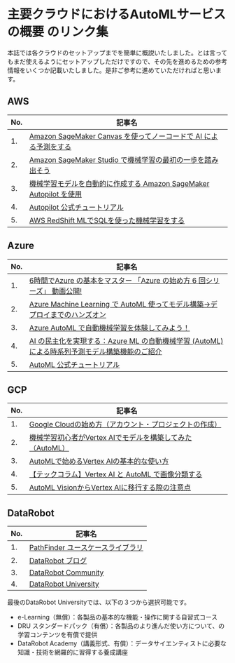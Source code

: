 # 主要クラウドにおけるAutoMLサービスの概要 のリンク集
本誌では各クラウドのセットアップまでを簡単に概説いたしました。とは言ってもまだ使えるようにセットアップしただけですので、その先を進めるための参考情報をいくつか記載いたしました。是非ご参考に進めていただければと思います。

## AWS

| No. | 記事名 |
|---|---|
|1.|[Amazon SageMaker Canvas を使ってノーコードで AI による予測をする](https://kikuchitk7.hatenablog.com/entry/2021/12/20/085713)|
|2.|[Amazon SageMaker Studio で機械学習の最初の一歩を踏み出そう](https://aws.amazon.com/jp/builders-flash/202202/ml-first-step-sagemaker-studio)|
|3.|[機械学習モデルを自動的に作成する Amazon SageMaker Autopilot を使用](https://aws.amazon.com/jp/getting-started/hands-on/create-machine-learning-model-automatically-sagemaker-autopilot/)|
|4.|[Autopilot 公式チュートリアル](https://docs.aws.amazon.com/ja_jp/sagemaker/latest/dg/autopilot-automate-model-development.html)|
|5.|[AWS RedShift MLでSQLを使った機械学習をする](https://dev.classmethod.jp/articles/aws-redshift-ml/)|

## Azure

| No. | 記事名 |
|---|---|
|1.|[6時間でAzure の基本をマスター 「Azure の始め方 6 回シリーズ」 動画公開!](https://www.microsoft.com/ja-jp/events/azurebase/blog/master-azure-basics-in-6-hours-how-to-get-started-with-azure-6-series-video-release/)|
|2.|[Azure Machine Learning で AutoML 使ってモデル構築→デプロイまでのハンズオン](https://qiita.com/Catetin0310/items/e8e86997bd96e0144ced)|
|3.|[Azure AutoML で自動機械学習を体験してみよう！](https://kdl-di.hatenablog.com/entry/2022/07/22/090000)|
|4.|[AI の民主化を実現する：Azure ML の自動機械学習 (AutoML) による時系列予測モデル構築機能のご紹介](https://www.softbanktech.co.jp/special/blog/dx_station/2022/0012/)|
|5.|[AutoML 公式チュートリアル](https://learn.microsoft.com/ja-jp/azure/machine-learning/tutorial-automated-ml-forecast)|

## GCP

| No. | 記事名 |
|---|---|
|1.|[Google Cloudの始め方（アカウント・プロジェクトの作成）](https://aireblog.com/gcp-foundation-how-to-start-gcp/)|
|2.|[機械学習初心者がVertex AIでモデルを構築してみた（AutoML）](https://blog.g-gen.co.jp/entry/vertexai-automl-tabular)|
|3.|[AutoMLで始めるVertex AIの基本的な使い方](https://dev.classmethod.jp/articles/vertex-ai-automl-intro/)|
|4.|[【テックコラム】Vertex AI と AutoML で画像分類する](https://www.datacurrent.co.jp/column/vertex-ai-automl-20210611/)|
|5.|[AutoML VisionからVertex AIに移行する際の注意点](https://note.com/navitime_tech/n/n333768762e73)|

## DataRobot

| No. | 記事名 |
|---|---|
|1.|[PathFinder ユースケースライブラリ](https://pathfinder.datarobot.com/jp/)|
|2.|[DataRobot ブログ](https://www.datarobot.com/jp/blog/)|
|3.|[DataRobot Community](https://community.datarobot.com/t5/datarobot%E3%82%B3%E3%83%9F%E3%83%A5%E3%83%8B%E3%83%86%E3%82%A3/ct-p/JapaneseID)|
|4.|[DataRobot University](https://jp.university.datarobot.com)|

最後のDataRobot Universityでは、以下の３つから選択可能です。
  - e-Learning（無償）：各製品の基本的な機能・操作に関する自習式コース
  - DRU スタンダードパック（有償）：各製品のより進んだ使い方について、の学習コンテンツを有償で提供
  - DataRobot Academy（講義形式、有償）：データサイエンティストに必要な知識・技術を網羅的に習得する養成講座

